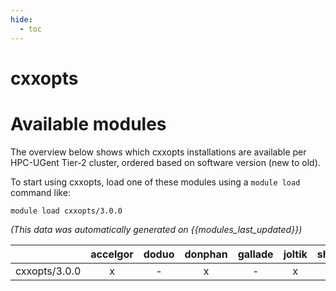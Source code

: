 ```yaml
---
hide:
  - toc
---
```


cxxopts
=======

# Available modules


The overview below shows which cxxopts installations are available per HPC-UGent Tier-2 cluster, ordered based on software version (new to old).

To start using cxxopts, load one of these modules using a `module load` command like:

```shell
module load cxxopts/3.0.0
```

*(This data was automatically generated on {{modules_last_updated}})*  

| |accelgor|doduo|donphan|gallade|joltik|shinx|skitty|
| :---: | :---: | :---: | :---: | :---: | :---: | :---: | :---: |
|cxxopts/3.0.0|x|-|x|-|x|-|-|
